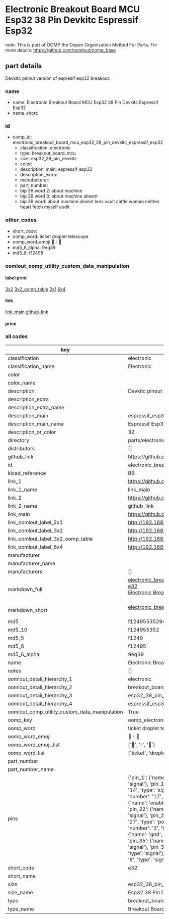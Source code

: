 # Electronic Breakout Board MCU Esp32 38 Pin Devkitc Espressif Esp32  

note: This is part of OOMP the Oopen Organization Method For Parts. For more details: https://github.com/oomlout/oomp_base

##  part details



Devkitc pinout version of espresif esp32 breakout.

### name
* name: Electronic Breakout Board MCU Esp32 38 Pin Devkitc Espressif Esp32
* name_short: 
### id
* oomp_id: electronic_breakout_board_mcu_esp32_38_pin_devkitc_espressif_esp32
  * classification: electronic
  * type: breakout_board_mcu
  * size: esp32_38_pin_devkitc
  * color: 
  * description_main: espressif_esp32
  * description_extra: 
  * manufacturer: 
  * part_number: 
  * bip 39 word 2: about machine
  * bip 39 word 3: about machine absent
  * bip 39 word: about machine absent lens vault cattle woman neither heart fetch myself audit

### other_codes
* short_code: 
* oomp_word: ticket droplet telescope
* oomp_word_emoji :ticket: :droplet: :telescope:
* md5_6_alpha: 9eq39
* md5_6: f12495






### oomlout_oomp_utility_custom_data_manipulation
#### label print
[3x2](http://192.168.1.245:1112/?label=oomp%209eq39)
[3x2_oomp_table](http://192.168.1.107:1112/?label=oomp%209eq39)
[2x1](http://192.168.1.242:1112/?label=oomp%209eq39)
[6x4](http://192.168.1.55:1112/?label=oomp%209eq39)    

#### link

[link_main](https://github.com/oomlout/oomlout_oomp_current_version_messy/tree/main/parts/electronic_breakout_board_mcu_esp32_38_pin_devkitc_espressif_esp32) [github_link](https://github.com/oomlout/oomlout_oomp_part_src/tree/main/parts/electronic_breakout_board_mcu_esp32_38_pin_devkitc_espressif_esp32)                             

#### price







### all codes 
| key | value |  
| --- | --- |  
| classification | electronic |  
| classification_name | Electronic |  
| color |  |  
| color_name |  |  
| description | Devkitc pinout version of espresif esp32 breakout. |  
| description_extra |  |  
| description_extra_name |  |  
| description_main | espressif_esp32 |  
| description_main_name | Espressif Esp32 |  
| description_or_color | 32 |  
| directory | parts/electronic_breakout_board_mcu_esp32_38_pin_devkitc_espressif_esp32 |  
| distributors | [] |  
| github_link | https://github.com/oomlout/oomlout_oomp_part_src/tree/main/parts/electronic_breakout_board_mcu_esp32_38_pin_devkitc_espressif_esp32 |  
| id | electronic_breakout_board_mcu_esp32_38_pin_devkitc_espressif_esp32 |  
| kicad_reference | BB |  
| link_1 | https://github.com/oomlout/oomlout_oomp_current_version_messy/tree/main/parts/electronic_breakout_board_mcu_esp32_38_pin_devkitc_espressif_esp32 |  
| link_1_name | link_main |  
| link_2 | https://github.com/oomlout/oomlout_oomp_part_src/tree/main/parts/electronic_breakout_board_mcu_esp32_38_pin_devkitc_espressif_esp32 |  
| link_2_name | github_link |  
| link_main | https://github.com/oomlout/oomlout_oomp_current_version_messy/tree/main/parts/electronic_breakout_board_mcu_esp32_38_pin_devkitc_espressif_esp32 |  
| link_oomlout_label_2x1 | http://192.168.1.242:1112/?label=oomp%209eq39 |  
| link_oomlout_label_3x2 | http://192.168.1.245:1112/?label=oomp%209eq39 |  
| link_oomlout_label_3x2_oomp_table | http://192.168.1.107:1112/?label=oomp%209eq39 |  
| link_oomlout_label_6x4 | http://192.168.1.55:1112/?label=oomp%209eq39 |  
| manufacturer |  |  
| manufacturer_name |  |  
| manufacturers | [] |  
| markdown_full | [electronic_breakout_board_mcu_esp32_38_pin_devkitc_espressif_esp32](https://github.com/oomlout/oomlout_oomp_current_version_messy/tree/main/parts/electronic_breakout_board_mcu_esp32_38_pin_devkitc_espressif_esp32)<br>[e32](https://github.com/oomlout/oomlout_oomp_current_version_messy/tree/main/parts/electronic_breakout_board_mcu_esp32_38_pin_devkitc_espressif_esp32)<br>[Electronic Breakout Board Mcu Esp32 38 Pin Devkitc Espressif Esp32](https://github.com/oomlout/oomlout_oomp_current_version_messy/tree/main/parts/electronic_breakout_board_mcu_esp32_38_pin_devkitc_espressif_esp32)<br><br> |  
| markdown_short | [electronic_breakout_board_mcu_esp32_38_pin_devkitc_espressif_esp32](https://github.com/oomlout/oomlout_oomp_current_version_messy/tree/main/parts/electronic_breakout_board_mcu_esp32_38_pin_devkitc_espressif_esp32)<br><br> |  
| md5 | f124955352943f9c9178e80201616003 |  
| md5_10 | f124955352 |  
| md5_5 | f1249 |  
| md5_6 | f12495 |  
| md5_6_alpha | 9eq39 |  
| name | Electronic Breakout Board MCU Esp32 38 Pin Devkitc Espressif Esp32 |  
| notes | [] |  
| oomlout_detail_hierarchy_1 | electronic |  
| oomlout_detail_hierarchy_2 | breakout_board_mcu |  
| oomlout_detail_hierarchy_3 | esp32_38_pin_devkitc |  
| oomlout_detail_hierarchy_4 | espressif_esp32 |  
| oomlout_oomp_utility_custom_data_manipulation | True |  
| oomp_key | oomp_electronic_breakout_board_mcu_esp32_38_pin_devkitc_espressif_esp32 |  
| oomp_word | ticket droplet telescope |  
| oomp_word_emoji | :ticket: :droplet: :telescope: |  
| oomp_word_emoji_list | [':ticket:', ':droplet:', ':telescope:'] |  
| oomp_word_list | ['ticket', 'droplet', 'telescope'] |  
| part_number |  |  
| part_number_name |  |  
| pins | {'pin_1': {'name': '3v3', 'number': '1', 'type': 'signal'}, 'pin_10': {'name': 'io26', 'number': '10', 'type': 'signal'}, 'pin_11': {'name': 'io27', 'number': '11', 'type': 'signal'}, 'pin_12': {'name': 'io14', 'number': '12', 'type': 'signal'}, 'pin_13': {'name': 'io12', 'number': '13', 'type': 'signal'}, 'pin_14': {'name': 'gnd', 'number': '14', 'type': 'signal'}, 'pin_15': {'name': 'io13', 'number': '15', 'type': 'signal'}, 'pin_16': {'name': 'd2', 'number': '16', 'type': 'signal'}, 'pin_17': {'name': 'd3', 'number': '17', 'type': 'power'}, 'pin_18': {'name': 'cmd', 'number': '18', 'type': 'signal'}, 'pin_19': {'name': '5v', 'number': '19', 'type': 'signal'}, 'pin_2': {'name': 'enable', 'number': '2', 'type': 'signal'}, 'pin_20': {'name': 'clk', 'number': '20', 'type': 'signal'}, 'pin_21': {'name': 'd0', 'number': '21', 'type': 'signal'}, 'pin_22': {'name': 'd1', 'number': '22', 'type': 'signal'}, 'pin_23': {'name': 'io15', 'number': '23', 'type': 'signal'}, 'pin_24': {'name': 'io2', 'number': '24', 'type': 'signal'}, 'pin_25': {'name': 'io0', 'number': '25', 'type': 'signal'}, 'pin_26': {'name': 'io4', 'number': '26', 'type': 'signal'}, 'pin_27': {'name': 'io16', 'number': '27', 'type': 'power'}, 'pin_28': {'name': 'io17', 'number': '28', 'type': 'signal'}, 'pin_29': {'name': 'io5', 'number': '29', 'type': 'gnd'}, 'pin_3': {'name': 'vp', 'number': '3', 'type': 'signal'}, 'pin_30': {'name': 'io18', 'number': '30', 'type': 'power'}, 'pin_31': {'name': 'io19', 'number': '31', 'type': 'signal'}, 'pin_32': {'name': 'gnd', 'number': '32', 'type': 'signal'}, 'pin_33': {'name': 'io21', 'number': '33', 'type': 'signal'}, 'pin_34': {'name': 'rx', 'number': '34', 'type': 'signal'}, 'pin_35': {'name': 'tx', 'number': '35', 'type': 'signal'}, 'pin_36': {'name': 'io22', 'number': '36', 'type': 'signal'}, 'pin_37': {'name': 'io23', 'number': '37', 'type': 'signal'}, 'pin_38': {'name': 'gnd', 'number': '38', 'type': 'signal'}, 'pin_4': {'name': 'vn2', 'number': '4', 'type': 'power'}, 'pin_5': {'name': 'io34', 'number': '5', 'type': 'signal'}, 'pin_6': {'name': 'io35', 'number': '6', 'type': 'signal'}, 'pin_7': {'name': 'io32', 'number': '7', 'type': 'signal'}, 'pin_8': {'name': 'io33', 'number': '8', 'type': 'signal'}, 'pin_9': {'name': 'io25', 'number': '9', 'type': 'signal'}} |  
| short_code | e32 |  
| short_name |  |  
| size | esp32_38_pin_devkitc |  
| size_name | Esp32 38 Pin Devkitc |  
| type | breakout_board_mcu |  
| type_name | Breakout Board MCU |  
